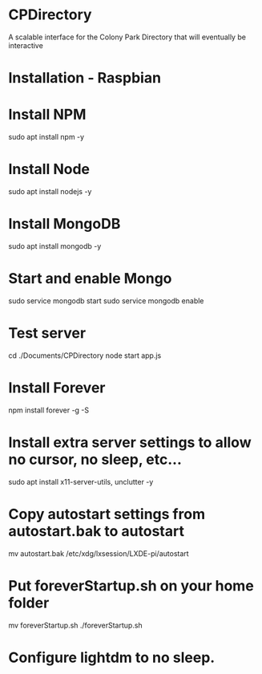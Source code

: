 # CPDirectory
A scalable interface for the Colony Park Directory that will eventually be interactive

# Installation - Raspbian

# Install NPM

sudo apt install npm -y

# Install Node

sudo apt install nodejs -y

# Install MongoDB

sudo apt install mongodb -y

# Start and enable Mongo

sudo service mongodb start
sudo service mongodb enable

# Test server 

cd ./Documents/CPDirectory
node start app.js

<!-- This should result in a successful start up. You should be able to navigate to the site at http://localhost:30495 -->

# Install Forever

npm install forever -g -S

# Install extra server settings to allow no cursor, no sleep, etc...

sudo apt install x11-server-utils, unclutter -y

# Copy autostart settings from autostart.bak to autostart

mv autostart.bak /etc/xdg/lxsession/LXDE-pi/autostart

<!-- If this fails, copy the contents from autostart.bak to autostart in /etc/xdg/lxsession/LXDE-pi/autostart -->

# Put foreverStartup.sh on your home folder

mv foreverStartup.sh ./foreverStartup.sh

# Configure lightdm to no sleep. 








